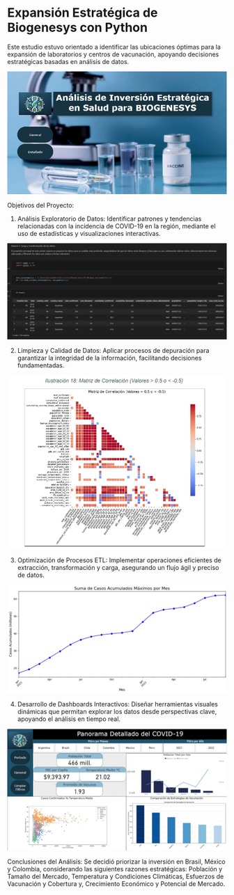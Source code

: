 # Expansión Estratégica de Biogenesys con Python

Este estudio estuvo orientado a identificar las ubicaciones óptimas para la expansión de laboratorios y centros de vacunación, apoyando decisiones estratégicas basadas en análisis de datos.


<div>
  <img src="Imagenes/Portada.jpg" alt="Portada" style="max-width: 100%; height: auto;">
</div>



Objetivos del Proyecto:


1. Análisis Exploratorio de Datos: Identificar patrones y tendencias relacionadas con la incidencia de COVID-19 en la región, mediante el uso de estadísticas y visualizaciones interactivas.


<div>
  <img src="Imagenes/Carga.jpg" alt="Portada" style="max-width: 100%; height: auto;">
</div>



2. Limpieza y Calidad de Datos: Aplicar procesos de depuración para garantizar la integridad de la información, facilitando decisiones fundamentadas.


<div>
  <img src="Imagenes/Matriz.jpg" alt="Portada" style="max-width: 100%; height: auto;">
</div>



3. Optimización de Procesos ETL: Implementar operaciones eficientes de extracción, transformación y carga, asegurando un flujo ágil y preciso de datos.


<div>
  <img src="Imagenes/Lineal.jpg" alt="Portada" style="max-width: 100%; height: auto;">
</div>


4. Desarrollo de Dashboards Interactivos: Diseñar herramientas visuales dinámicas que permitan explorar los datos desde perspectivas clave, apoyando el análisis en tiempo real.


<div>
  <img src="Imagenes/Hoja2.jpg" alt="Portada" style="max-width: 100%; height: auto;">
</div>



Conclusiones del Análisis:
Se decidió priorizar la inversión en Brasil, México y Colombia, considerando las siguientes razones estratégicas: Población y Tamaño del Mercado, Temperatura y Condiciones Climáticas, Esfuerzos de Vacunación y Cobertura y, Crecimiento Económico y Potencial de Mercado.
